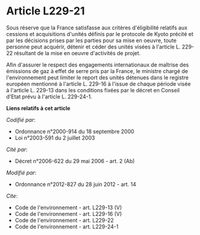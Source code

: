 # Article L229-21

Sous réserve que la France satisfasse aux critères d'éligibilité relatifs aux cessions et acquisitions d'unités définis par
le protocole de Kyoto précité et par les décisions prises par les parties pour sa mise en oeuvre, toute personne peut
acquérir, détenir et céder des unités visées à l'article L. 229-22 résultant de la mise en oeuvre d'activités de projet. 

Afin d'assurer le respect des engagements internationaux de maîtrise des émissions de gaz à effet de serre pris par la
France, le ministre chargé de l'environnement peut limiter le report des unités détenues dans le registre européen mentionné
à l'article L. 229-16 à l'issue de chaque période visée à l'article L. 229-13 dans les conditions fixées par le décret en
Conseil d'Etat prévu à l'article L. 229-24-1.

**Liens relatifs à cet article**

_Codifié par_:

  - Ordonnance n°2000-914 du 18 septembre 2000
  - Loi n°2003-591 du 2 juillet 2003

_Cité par_:

  - Décret n°2006-622 du 29 mai 2006 - art. 2 (Ab)

_Modifié par_:

  - Ordonnance n°2012-827 du 28 juin 2012 - art. 14

_Cite_:

  - Code de l'environnement - art. L229-13 (V)
  - Code de l'environnement - art. L229-16 (V)
  - Code de l'environnement - art. L229-22
  - Code de l'environnement - art. L229-24-1
